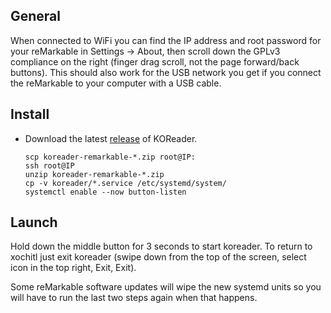 ## General

When connected to WiFi you can find the IP address and root password for your
reMarkable in Settings -> About, then scroll down the GPLv3 compliance on the
right (finger drag scroll, not the page forward/back buttons). This should also
work for the USB network you get if you connect the reMarkable to your computer
with a USB cable.

## Install

- Download the latest [release](https://github.com/koreader/koreader/releases) of KOReader.

   ```
   scp koreader-remarkable-*.zip root@IP:
   ssh root@IP
   unzip koreader-remarkable-*.zip
   cp -v koreader/*.service /etc/systemd/system/
   systemctl enable --now button-listen
   ```

## Launch

Hold down the middle button for 3 seconds to start koreader. To return to
xochitl just exit koreader (swipe down from the top of the screen, select icon
in the top right, Exit, Exit).

Some reMarkable software updates will wipe the new systemd units so you will have
to run the last two steps again when that happens.